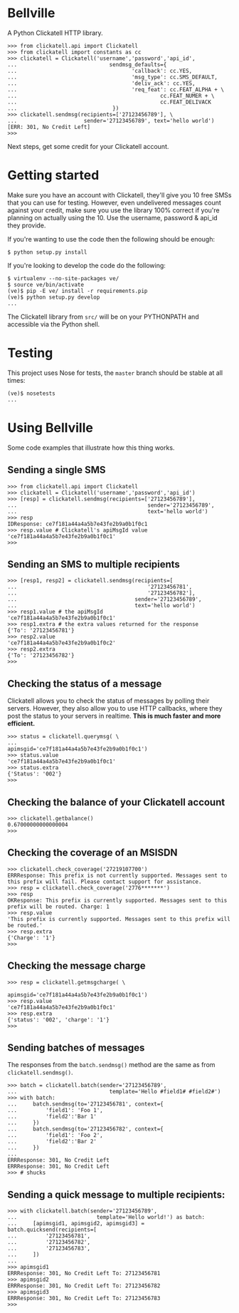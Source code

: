 Bellville
=========

A Python Clickatell HTTP library.

    >>> from clickatell.api import Clickatell
    >>> from clickatell import constants as cc
    >>> clickatell = Clickatell('username','password','api_id', 
    ...                             sendmsg_defaults={
    ...                                    'callback': cc.YES,
    ...                                    'msg_type': cc.SMS_DEFAULT,
    ...                                    'deliv_ack': cc.YES,
    ...                                    'req_feat': cc.FEAT_ALPHA + \
    ...                                             cc.FEAT_NUMER + \
    ...                                             cc.FEAT_DELIVACK
    ...                              })
    >>> clickatell.sendmsg(recipients=['27123456789'], \
    ...                     sender='27123456789', text='hello world')
    [ERR: 301, No Credit Left]
    >>> 

Next steps, get some credit for your Clickatell account.


Getting started
===============

Make sure you have an account with Clickatell, they'll give you 10 free SMSs that you can use for testing. However, even undelivered messages count against your credit, make sure you use the library 100% correct if you're planning on actually using the 10. Use the username, password & api_id they provide.

If you're wanting to use the code then the following should be enough:

    $ python setup.py install

If you're looking to develop the code do the following:

    $ virtualenv --no-site-packages ve/
    $ source ve/bin/activate
    (ve)$ pip -E ve/ install -r requirements.pip
    (ve)$ python setup.py develop
    ...

The Clickatell library from `src/` will be on your PYTHONPATH and accessible via the Python shell.

Testing
=======

This project uses Nose for tests, the `master` branch should be stable at all times:

    (ve)$ nosetests
    ...


Using Bellville
===============

Some code examples that illustrate how this thing works.

Sending a single SMS
--------------------

    >>> from clickatell.api import Clickatell
    >>> clickatell = Clickatell('username','password','api_id')
    >>> [resp] = clickatell.sendmsg(recipients=['27123456789'], 
    ...                                         sender='27123456789', 
    ...                                         text='hello world')
    >>> resp
    IDResponse: ce7f181a44a4a5b7e43fe2b9a0b1f0c1
    >>> resp.value # Clickatell's apiMsgId value
    'ce7f181a44a4a5b7e43fe2b9a0b1f0c1'
    >>> 
    
Sending an SMS to multiple recipients
-------------------------------------

    >>> [resp1, resp2] = clickatell.sendmsg(recipients=[
    ...                                         '27123456781',
    ...                                         '27123456782'], 
    ...                                     sender='27123456789',
    ...                                     text='hello world')
    >>> resp1.value # the apiMsgId
    'ce7f181a44a4a5b7e43fe2b9a0b1f0c1'
    >>> resp1.extra # the extra values returned for the response
    {'To': '27123456781'}
    >>> resp2.value
    'ce7f181a44a4a5b7e43fe2b9a0b1f0c2'
    >>> resp2.extra
    {'To': '27123456782'}
    >>>

Checking the status of a message
--------------------------------

Clickatell allows you to check the status of messages by polling their servers. However, they also allow you to use HTTP callbacks, where they post the status to your servers in realtime. **This is much faster and more efficient.** 

    >>> status = clickatell.querymsg( \
    ...                         apimsgid='ce7f181a44a4a5b7e43fe2b9a0b1f0c1')
    >>> status.value
    'ce7f181a44a4a5b7e43fe2b9a0b1f0c1'
    >>> status.extra
    {'Status': '002'}
    >>> 

Checking the balance of your Clickatell account
-----------------------------------------------

    >>> clickatell.getbalance()
    0.67000000000000004
    >>> 


Checking the coverage of an MSISDN
----------------------------------

    >>> clickatell.check_coverage('27219107700')
    ERRResponse: This prefix is not currently supported. Messages sent to this prefix will fail. Please contact support for assistance.
    >>> resp = clickatell.check_coverage('2776*******')
    >>> resp
    OKResponse: This prefix is currently supported. Messages sent to this prefix will be routed. Charge: 1
    >>> resp.value
    'This prefix is currently supported. Messages sent to this prefix will be routed.'
    >>> resp.extra
    {'Charge': '1'}
    >>> 
    
Checking the message charge
---------------------------

    >>> resp = clickatell.getmsgcharge( \
                                apimsgid='ce7f181a44a4a5b7e43fe2b9a0b1f0c1')
    >>> resp.value
    'ce7f181a44a4a5b7e43fe2b9a0b1f0c1'
    >>> resp.extra
    {'status': '002', 'charge': '1'}
    >>> 


Sending batches of messages
---------------------------

The responses from the `batch.sendmsg()` method are the same as from `clickatell.sendmsg()`.

    >>> batch = clickatell.batch(sender='27123456789', 
    ...                             template='Hello #field1# #field2#')
    >>> with batch:
    ...     batch.sendmsg(to='27123456781', context={
    ...         'field1': 'Foo 1', 
    ...         'field2':'Bar 1'
    ...     })
    ...     batch.sendmsg(to='27123456782', context={
    ...         'field1': 'Foo 2', 
    ...         'field2':'Bar 2'
    ...     })
    ... 
    ERRResponse: 301, No Credit Left
    ERRResponse: 301, No Credit Left
    >>> # shucks

Sending a quick message to multiple recipients:
-----------------------------------------------

    >>> with clickatell.batch(sender='27123456789', 
    ...                         template='Hello world!') as batch:
    ...     [apimsgid1, apimsgid2, apimsgid3] = batch.quicksend(recipients=[
    ...         '27123456781',
    ...         '27123456782',
    ...         '27123456783',
    ...     ])
    ... 
    >>> apimsgid1
    ERRResponse: 301, No Credit Left To: 27123456781
    >>> apimsgid2
    ERRResponse: 301, No Credit Left To: 27123456782
    >>> apimsgid3
    ERRResponse: 301, No Credit Left To: 27123456783
    >>> 
